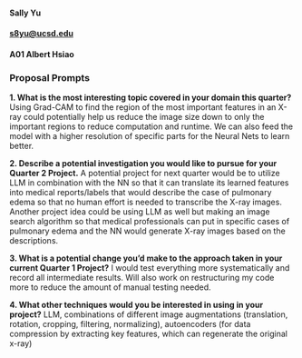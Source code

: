 #### Sally Yu
#### s8yu@ucsd.edu
#### A01 Albert Hsiao

### Proposal Prompts
**1. What is the most interesting topic covered in your domain this quarter?**
Using Grad-CAM to find the region of the most important features in an X-ray could potentially help us reduce the image size down to only the important regions to reduce computation and runtime. We can also feed the model with a higher resolution of specific parts for the Neural Nets to learn better. 

**2. Describe a potential investigation you would like to pursue for your Quarter 2 Project.**
A potential project for next quarter would be to utilize LLM in combination with the NN so that it can translate its learned features into medical reports/labels that would describe the case of pulmonary edema so that no human effort is needed to transcribe the X-ray images. Another project idea could be using LLM as well but making an image search algorithm so that medical professionals can put in specific cases of pulmonary edema and the NN would generate X-ray images based on the descriptions. 

**3. What is a potential change you’d make to the approach taken in your current Quarter 1 Project?**
I would test everything more systematically and record all intermediate results. Will also work on restructuring my code more to reduce the amount of manual testing needed. 

**4. What other techniques would you be interested in using in your project?**
LLM, combinations of different image augmentations (translation, rotation, cropping, filtering, normalizing), autoencoders (for data compression by extracting key features, which can regenerate the original x-ray)
